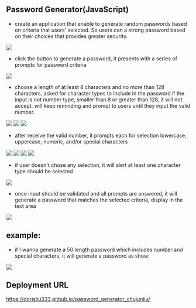 ## Password Generator(JavaScript)

* create an application that enable to generate random passwords based on criteria that users' selected. So users can a strong password based on their choices that provides greater security.
<img src="./image/readme01.jpg">

* click the button to generate a password, it presents with a series of prompts for password criteria
<img src="./image/readme02.jpg">

* choose a length of at least 8 characters and no more than 128 characters, asked for character types to include in the password
if the input is not number type, smaller than 8 or greater than 128, it will not accept.
will keep reminding and prompt to users until they input the valid number.
<img src="./image/readme03.jpg">
<img src="./image/readme04.jpg">
<img src="./image/readme05.jpg">

* after receive the valid number, it prompts each for selection lowercase, uppercase, numeric, and/or special characters
<img src="./image/readme06.jpg">
<img src="./image/readme07.jpg">
<img src="./image/readme08.jpg">
<img src="./image/readme09.jpg">

* if user doesn't chose any selection, it will alert at least one character type should be selected
<img src="./image/readme10.jpg"> 

* once input should be validated and all prompts are answered, it will generate a password that matches the selected criteria, display in the text area
<img src="./image/readme11.jpg"> 

## example:
* if I wanna generate a 50 length password which includes number and special characters, it will generate a password as show:
<img src="./image/readme12.jpg">   

## Deployment URL
https://dorisliu333.github.io/password_generator_chujunliu/
```